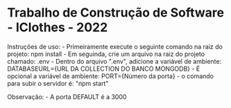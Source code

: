 # Trabalho de Construção de Software - IClothes - 2022

Instruções de uso:
    - Primeiramente execute o seguinte comando na raiz do projeto: npm install
    - Em seguinda, crie um arquivo na raiz do projeto chamado: .env
    - Dentro do arquivo ".env", adicione a variável de ambiente: DATABASEURL={URL DA COLLECTION DO BANCO MONGODB}
    - É opcional a variável de ambiente: PORT={Número da porta}
    - o comando para subir o servidor é: "npm start"

Observação:
    - A porta DEFAULT é a 3000